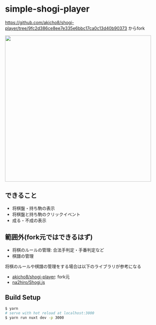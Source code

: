 # simple-shogi-player

https://github.com/akicho8/shogi-player/tree/9fc2d386ce8ee7e335e6bbc17ca0c13d40b90373 からfork

<p><img src="https://raw.github.com/st34-satoshi/simple-shogi-player/master/application.png" height="480" /></p>

## できること
- 将棋盤・持ち駒の表示
- 将棋盤と持ち駒のクリックイベント
- 成る・不成の表示

## 範囲外(fork元ではできるはず)
- 将棋のルールの管理: 合法手判定・手番判定など
- 棋譜の管理

将棋のルールや棋譜の管理をする場合は以下のライブラリが参考になる
- [akicho8/shogi-player](https://github.com/akicho8/shogi-player): fork元
- [na2hiro/Shogi.js](https://github.com/na2hiro/Shogi.js/)


## Build Setup

```bash
$ yarn
# serve with hot reload at localhost:3000
$ yarn run nuxt dev -p 3000
```
